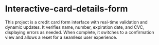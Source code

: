 # Interactive-card-details-form
This project is a credit card form interface with real-time validation and dynamic updates. It verifies name, number, expiration date, and CVC, displaying errors as needed. When complete, it switches to a confirmation view and allows a reset for a seamless user experience.
